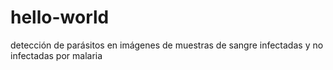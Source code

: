# hello-world
detección de parásitos en imágenes de muestras de sangre infectadas y no infectadas por malaria
